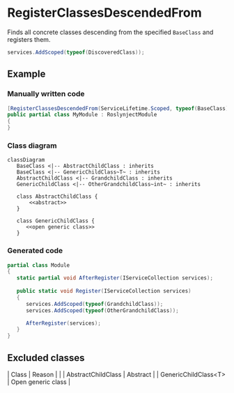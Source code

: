 # RegisterClassesDescendedFrom

Finds all concrete classes descending from the
specified `BaseClass` and registers them.

```c#
services.AddScoped(typeof(DiscoveredClass));
```

## Example
### Manually written code
```c#
[RegisterClassesDescendedFrom(ServiceLifetime.Scoped, typeof(BaseClass))]
public partial class MyModule : RoslynjectModule
{
}
```

### Class diagram

```mermaid
classDiagram
   BaseClass <|-- AbstractChildClass : inherits
   BaseClass <|-- GenericChildClass~T~ : inherits
   AbstractChildClass <|-- GrandchildClass : inherits
   GenericChildClass <|-- OtherGrandchildClass~int~ : inherits

   class AbstractChildClass {
       <<abstract>>
   }

   class GenericChildClass {
      <<open generic class>>
   }
```

### Generated code
```c#
partial class Module
{
   static partial void AfterRegister(IServiceCollection services);
        
   public static void Register(IServiceCollection services)
   {
      services.AddScoped(typeof(GrandchildClass));
      services.AddScoped(typeof(OtherGrandchildClass));

      AfterRegister(services);
   }
}
```

## Excluded classes
| Class | Reason |
|
| AbstractChildClass | Abstract |
| GenericChildClass&lt;T&gt; | Open generic class |
